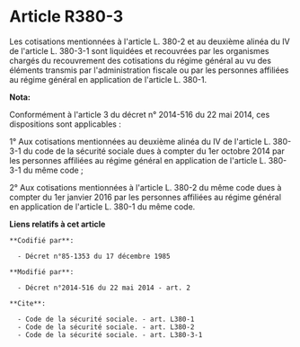 # Article R380-3

Les cotisations mentionnées à l'article L. 380-2 et au deuxième alinéa du IV de l'article L. 380-3-1 sont liquidées et
recouvrées par les organismes chargés du recouvrement des cotisations du régime général au vu des éléments transmis par
l'administration fiscale ou par les personnes affiliées au régime général en application de l'article L. 380-1.

**Nota:**

Conformément à l'article 3 du décret n° 2014-516 du 22 mai 2014, ces dispositions sont applicables :

1° Aux cotisations mentionnées au deuxième alinéa du IV de l'article L. 380-3-1 du code de la sécurité sociale dues à compter
du 1er octobre 2014 par les personnes affiliées au régime général en application de l'article L. 380-3-1 du même code ;

2° Aux cotisations mentionnées à l'article L. 380-2 du même code dues à compter du 1er janvier 2016 par les personnes
affiliées au régime général en application de l'article L. 380-1 du même code.

**Liens relatifs à cet article**

	**Codifié par**:

	  - Décret n°85-1353 du 17 décembre 1985

	**Modifié par**:

	  - Décret n°2014-516 du 22 mai 2014 - art. 2

	**Cite**:

	  - Code de la sécurité sociale. - art. L380-1
	  - Code de la sécurité sociale. - art. L380-2
	  - Code de la sécurité sociale. - art. L380-3-1
